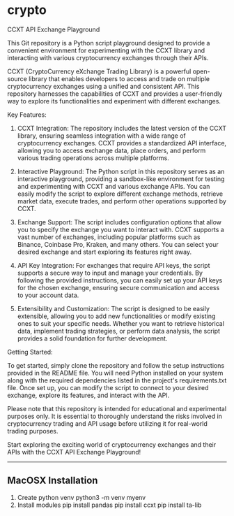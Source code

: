 # crypto
CCXT API Exchange Playground

This Git repository is a Python script playground designed to provide a convenient environment for experimenting with the CCXT library and interacting with various cryptocurrency exchanges through their APIs. 

CCXT (CryptoCurrency eXchange Trading Library) is a powerful open-source library that enables developers to access and trade on multiple cryptocurrency exchanges using a unified and consistent API. This repository harnesses the capabilities of CCXT and provides a user-friendly way to explore its functionalities and experiment with different exchanges.

Key Features:

1. CCXT Integration: The repository includes the latest version of the CCXT library, ensuring seamless integration with a wide range of cryptocurrency exchanges. CCXT provides a standardized API interface, allowing you to access exchange data, place orders, and perform various trading operations across multiple platforms.

2. Interactive Playground: The Python script in this repository serves as an interactive playground, providing a sandbox-like environment for testing and experimenting with CCXT and various exchange APIs. You can easily modify the script to explore different exchange methods, retrieve market data, execute trades, and perform other operations supported by CCXT.

3. Exchange Support: The script includes configuration options that allow you to specify the exchange you want to interact with. CCXT supports a vast number of exchanges, including popular platforms such as Binance, Coinbase Pro, Kraken, and many others. You can select your desired exchange and start exploring its features right away.

4. API Key Integration: For exchanges that require API keys, the script supports a secure way to input and manage your credentials. By following the provided instructions, you can easily set up your API keys for the chosen exchange, ensuring secure communication and access to your account data.

5. Extensibility and Customization: The script is designed to be easily extensible, allowing you to add new functionalities or modify existing ones to suit your specific needs. Whether you want to retrieve historical data, implement trading strategies, or perform data analysis, the script provides a solid foundation for further development.

Getting Started:

To get started, simply clone the repository and follow the setup instructions provided in the README file. You will need Python installed on your system along with the required dependencies listed in the project's requirements.txt file. Once set up, you can modify the script to connect to your desired exchange, explore its features, and interact with the API.

Please note that this repository is intended for educational and experimental purposes only. It is essential to thoroughly understand the risks involved in cryptocurrency trading and API usage before utilizing it for real-world trading purposes.

Start exploring the exciting world of cryptocurrency exchanges and their APIs with the CCXT API Exchange Playground!

----
MacOSX Installation
----
1. Create python venv
python3 -m venv myenv
2. Install modules
pip install pandas 
pip install ccxt
pip install ta-lib
